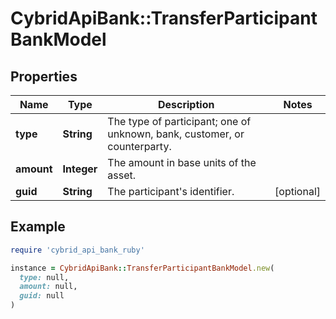 # CybridApiBank::TransferParticipantBankModel

## Properties

| Name | Type | Description | Notes |
| ---- | ---- | ----------- | ----- |
| **type** | **String** | The type of participant; one of unknown, bank, customer, or counterparty. |  |
| **amount** | **Integer** | The amount in base units of the asset. |  |
| **guid** | **String** | The participant&#39;s identifier. | [optional] |

## Example

```ruby
require 'cybrid_api_bank_ruby'

instance = CybridApiBank::TransferParticipantBankModel.new(
  type: null,
  amount: null,
  guid: null
)
```

